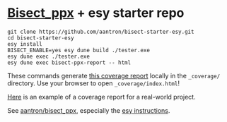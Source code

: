 # [Bisect_ppx][bisect] + esy starter repo

```
git clone https://github.com/aantron/bisect-starter-esy.git
cd bisect-starter-esy
esy install
BISECT_ENABLE=yes esy dune build ./tester.exe
esy dune exec ./tester.exe
esy dune exec bisect-ppx-report -- html
```

These commands generate
[this coverage report](https://aantron.github.io/bisect-starter-esy/) locally
in the `_coverage/` directory. Use your browser to open `_coverage/index.html`!

[Here][demo] is an example of a coverage report for a real-world project.

See [aantron/bisect_ppx][bisect], especially the [esy
instructions][esy-instructions].

[bisect]: https://github.com/aantron/bisect_ppx
[esy-instructions]: https://github.com/aantron/bisect_ppx#esy
[demo]: https://aantron.github.io/bisect_ppx/demo/
